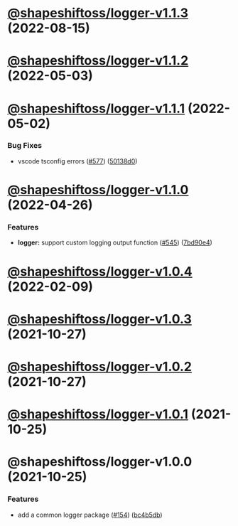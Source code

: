 # [@shapeshiftoss/logger-v1.1.3](https://github.com/shapeshift/lib/compare/@shapeshiftoss/logger-v1.1.2...@shapeshiftoss/logger-v1.1.3) (2022-08-15)

# [@shapeshiftoss/logger-v1.1.2](https://github.com/shapeshift/lib/compare/@shapeshiftoss/logger-v1.1.1...@shapeshiftoss/logger-v1.1.2) (2022-05-03)

# [@shapeshiftoss/logger-v1.1.1](https://github.com/shapeshift/lib/compare/@shapeshiftoss/logger-v1.1.0...@shapeshiftoss/logger-v1.1.1) (2022-05-02)


### Bug Fixes

* vscode tsconfig errors ([#577](https://github.com/shapeshift/lib/issues/577)) ([50138d0](https://github.com/shapeshift/lib/commit/50138d07b55b730f3bee68fae80414dc6578ee2a))

# [@shapeshiftoss/logger-v1.1.0](https://github.com/shapeshift/lib/compare/@shapeshiftoss/logger-v1.0.4...@shapeshiftoss/logger-v1.1.0) (2022-04-26)


### Features

* **logger:** support custom logging output function ([#545](https://github.com/shapeshift/lib/issues/545)) ([7bd90e4](https://github.com/shapeshift/lib/commit/7bd90e454177c5b3cab404f8cd7479ca59d67ae8))

# [@shapeshiftoss/logger-v1.0.4](https://github.com/shapeshift/lib/compare/@shapeshiftoss/logger-v1.0.3...@shapeshiftoss/logger-v1.0.4) (2022-02-09)

# [@shapeshiftoss/logger-v1.0.3](https://github.com/shapeshift/lib/compare/@shapeshiftoss/logger-v1.0.2...@shapeshiftoss/logger-v1.0.3) (2021-10-27)

# [@shapeshiftoss/logger-v1.0.2](https://github.com/shapeshift/lib/compare/@shapeshiftoss/logger-v1.0.1...@shapeshiftoss/logger-v1.0.2) (2021-10-27)

# [@shapeshiftoss/logger-v1.0.1](https://github.com/shapeshift/lib/compare/@shapeshiftoss/logger-v1.0.0...@shapeshiftoss/logger-v1.0.1) (2021-10-25)

# @shapeshiftoss/logger-v1.0.0 (2021-10-25)


### Features

* add a common logger package ([#154](https://github.com/shapeshift/lib/issues/154)) ([bc4b5db](https://github.com/shapeshift/lib/commit/bc4b5db34077fd2a1e0f83e99678e798c289bc94))
